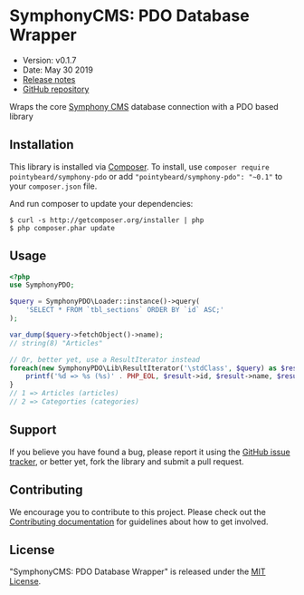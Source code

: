 # SymphonyCMS: PDO Database Wrapper

- Version: v0.1.7
- Date: May 30 2019
- [Release notes](https://github.com/pointybeard/symphony-pdo/blob/master/CHANGELOG.md)
- [GitHub repository](https://github.com/pointybeard/symphony-pdo)

Wraps the core [Symphony CMS](http://www.getsymphony.com/) database connection with a PDO based library

## Installation

This library is installed via [Composer](http://getcomposer.org/). To install, use `composer require pointybeard/symphony-pdo` or add `"pointybeard/symphony-pdo": "~0.1"` to your `composer.json` file.

And run composer to update your dependencies:

    $ curl -s http://getcomposer.org/installer | php
    $ php composer.phar update

## Usage

```php
<?php
use SymphonyPDO;

$query = SymphonyPDO\Loader::instance()->query(
    'SELECT * FROM `tbl_sections` ORDER BY `id` ASC;'
);

var_dump($query->fetchObject()->name);
// string(8) "Articles"

// Or, better yet, use a ResultIterator instead
foreach(new SymphonyPDO\Lib\ResultIterator('\stdClass', $query) as $result) {
    printf('%d => %s (%s)' . PHP_EOL, $result->id, $result->name, $result->handle);
}
// 1 => Articles (articles)
// 2 => Categorties (categories)

```

## Support

If you believe you have found a bug, please report it using the [GitHub issue tracker](https://github.com/pointybeard/symphony-pdo/issues),
or better yet, fork the library and submit a pull request.

## Contributing

We encourage you to contribute to this project. Please check out the [Contributing documentation](https://github.com/pointybeard/symphony-pdo/blob/master/CONTRIBUTING.md) for guidelines about how to get involved.

## License

"SymphonyCMS: PDO Database Wrapper" is released under the [MIT License](http://www.opensource.org/licenses/MIT).
